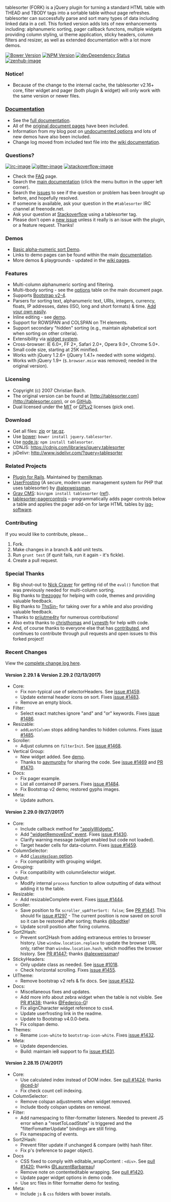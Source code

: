 tablesorter (FORK) is a jQuery plugin for turning a standard HTML table with THEAD and TBODY tags into a sortable table without page refreshes. tablesorter can successfully parse and sort many types of data including linked data in a cell. This forked version adds lots of new enhancements including: alphanumeric sorting, pager callback functons, multiple widgets providing column styling, ui theme application, sticky headers, column filters and resizer, as well as extended documentation with a lot more demos.

[![Bower Version][bower-image]][bower-url] [![NPM Version][npm-image]][npm-url] [![devDependency Status][david-dev-image]][david-dev-url] [![zenhub-image]][zenhub-url]

### Notice!

* Because of the change to the internal cache, the tablesorter v2.16+ core, filter widget and pager (both plugin &amp; widget) will only work with the same version or newer files.

### [Documentation](https://mottie.github.io/tablesorter/docs/)

* See the [full documentation](https://mottie.github.io/tablesorter/docs/).
* All of the [original document pages](http://tablesorter.com/docs/) have been included.
* Information from my blog post on [undocumented options](https://wowmotty.blogspot.com/2011/06/jquery-tablesorter-missing-docs.html) and lots of new demos have also been included.
* Change log moved from included text file into the [wiki documentation](https://github.com/Mottie/tablesorter/wiki/Changes).

### Questions?

[![irc-image]][irc-url] [![gitter-image]][gitter-url] [![stackoverflow-image]][stackoverflow-url]

* Check the [FAQ](https://github.com/Mottie/tablesorter/wiki/FAQ) page.
* Search the [main documentation](https://mottie.github.io/tablesorter/docs/) (click the menu button in the upper left corner).
* Search the [issues](https://github.com/Mottie/tablesorter/issues) to see if the question or problem has been brought up before, and hopefully resolved.
* If someone is available, ask your question in the `#tablesorter` IRC channel at freenode.net.
* Ask your question at [Stackoverflow](https://stackoverflow.com/questions/tagged/tablesorter) using a tablesorter tag.
* Please don't open a [new issue](https://github.com/Mottie/tablesorter/issues) unless it really is an issue with the plugin, or a feature request. Thanks!

### Demos

* [Basic alpha-numeric sort Demo](https://mottie.github.io/tablesorter/).
* Links to demo pages can be found within the main [documentation](https://mottie.github.io/tablesorter/docs/).
* More demos & playgrounds - updated in the [wiki pages](https://github.com/Mottie/tablesorter/wiki).

### Features

* Multi-column alphanumeric sorting and filtering.
* Multi-tbody sorting - see the [options](https://mottie.github.io/tablesorter/docs/index.html#options) table on the main document page.
* Supports [Bootstrap v2-4](https://mottie.github.io/tablesorter/docs/example-option-theme-bootstrap-v3.html).
* Parsers for sorting text, alphanumeric text, URIs, integers, currency, floats, IP addresses, dates (ISO, long and short formats) &amp; time. [Add your own easily](https://mottie.github.io/tablesorter/docs/example-parsers.html).
* Inline editing - see [demo](https://mottie.github.io/tablesorter/docs/example-widget-editable.html).
* Support for ROWSPAN and COLSPAN on TH elements.
* Support secondary "hidden" sorting (e.g., maintain alphabetical sort when sorting on other criteria).
* Extensibility via [widget system](https://mottie.github.io/tablesorter/docs/example-widgets.html).
* Cross-browser: IE 6.0+, FF 2+, Safari 2.0+, Opera 9.0+, Chrome 5.0+.
* Small code size, starting at 25K minified.
* Works with jQuery 1.2.6+ (jQuery 1.4.1+ needed with some widgets).
* Works with jQuery 1.9+ (`$.browser.msie` was removed; needed in the original version).

### Licensing

* Copyright (c) 2007 Christian Bach.
* The original version can be found at [http://tablesorter.com](http://tablesorter.com), or on [GitHub](https://github.com/christianbach/tablesorter).
* Dual licensed under the [MIT](https://opensource.org/licenses/mit-license.php) or [GPLv2](https://www.gnu.org/licenses/gpl-2.0.html) licenses (pick one).

### Download

* Get all files: [zip](https://github.com/Mottie/tablesorter/archive/master.zip) or [tar.gz](https://github.com/Mottie/tablesorter/archive/master.tar.gz).
* Use [bower](https://bower.io/): `bower install jquery.tablesorter`.
* Use [node.js](https://nodejs.org/): `npm install tablesorter`.
* CDNJS: https://cdnjs.com/libraries/jquery.tablesorter
* jsDelivr: http://www.jsdelivr.com/?query=tablesorter

### Related Projects

* [Plugin for Rails](https://github.com/themilkman/jquery-tablesorter-rails). Maintained by [themilkman](https://github.com/themilkman).
* [UserFrosting](https://www.userfrosting.com) (A secure, modern user management system for PHP that uses tablesorter) by [@alexweissman](https://github.com/alexweissman).
* [Grav CMS](https://getgrav.org/): `bin/gpm install tablesorter` ([ref](https://github.com/Perlkonig/grav-plugin-tablesorter)).
* [tablesorter-pagercontrols](https://github.com/isg-software/tablesorter-pagercontrols) &ndash; programmatically adds pager controls below a table and applies the pager add-on for large HTML tables by [isg-software](https://github.com/isg-software).

### Contributing

If you would like to contribute, please...

1. Fork.
2. Make changes in a branch & add unit tests.
3. Run `grunt test` (if qunit fails, run it again - it's fickle).
4. Create a pull request.

### Special Thanks

* Big shout-out to [Nick Craver](https://github.com/NickCraver) for getting rid of the `eval()` function that was previously needed for multi-column sorting.
* Big thanks to [thezoggy](https://github.com/thezoggy) for helping with code, themes and providing valuable feedback.
* Big thanks to [ThsSin-](https://github.com/TheSin-) for taking over for a while and also providing valuable feedback.
* Thanks to [prijutme4ty](https://github.com/prijutme4ty) for numerous contributions!
* Also extra thanks to [christhomas](https://github.com/christhomas) and [Lynesth](https://github.com/Lynesth) for help with code.
* And, of course thanks to everyone else that has [contributed](https://github.com/Mottie/tablesorter/blob/master/AUTHORS), and continues to contribute through pull requests and open issues to this forked project!

[npm-url]: https://npmjs.org/package/tablesorter
[npm-image]: https://img.shields.io/npm/v/tablesorter.svg
[david-dev-url]: https://david-dm.org/Mottie/tablesorter?type=dev
[david-dev-image]: https://img.shields.io/david/dev/Mottie/tablesorter.svg
[bower-url]: http://bower.io/search/?q=jquery.tablesorter
[bower-image]: https://img.shields.io/bower/v/jquery.tablesorter.svg
[zenhub-url]: https://zenhub.io
[zenhub-image]: https://cdn.rawgit.com/Mottie/tablesorter/master/docs/img/zenhub-badge.svg

[irc-url]: https://kiwiirc.com/client/irc.freenode.net#tablesorter
[irc-image]: https://img.shields.io/badge/irc-%23tablesorter-yellowgreen.svg
[gitter-url]: https://gitter.im/Mottie/tablesorter
[gitter-image]: https://img.shields.io/badge/GITTER-join%20chat-yellowgreen.svg
[stackoverflow-url]: http://stackoverflow.com/questions/tagged/tablesorter
[stackoverflow-image]: https://img.shields.io/badge/stackoverflow-tablesorter-blue.svg

### Recent Changes

View the [complete change log here](https://github.com/Mottie/tablesorter/wiki/Changes).

#### <a name="v2.29.1">Version 2.29.1</a> &amp; <a name="v2.29.2">Version 2.29.2</a> (12/13/2017)

* Core:
  * Fix non-typical use of selectorHeaders. See [issue #1459](https://github.com/Mottie/tablesorter/issues/1459).
  * Update external header icons on sort. Fixes [issue #1483](https://github.com/Mottie/tablesorter/issues/1483).
  * Remove an empty block.
* Filter:
  * Select exact matches ignore "and" and "or" keywords. Fixes [issue #1486](https://github.com/Mottie/tablesorter/issues/1486).
* Resizable:
  * `addLastColumn` stops adding handles to hidden columns. Fixes [issue #1485](https://github.com/Mottie/tablesorter/issues/1485).
* Scroller:
  * Adjust columns on `filterInit`. See [issue #1468](https://github.com/Mottie/tablesorter/issues/1468).
* Vertical Group:
  * New widget added. See [demo](https://mottie.github.io/tablesorter/docs/example-widget-vertical-group.html).
  * Thanks to [aavmurphy](https://github.com/aavmurphy) for sharing the code. See [issue #1469](https://github.com/Mottie/tablesorter/issues/1469) and [PR #1470](https://github.com/Mottie/tablesorter/pull/1470).
* Docs:
  * Fix pager example.
  * List all contained IP parsers. Fixes [issue #1484](https://github.com/Mottie/tablesorter/issues/1484).
  * Fix Bootstrap v2 demo; restored gyphs images.
* Meta:
  * Update authors.

#### <a name="v2.29.0">Version 2.29.0</a> (9/27/2017)

* Core:
  * Include callback method for ["applyWidgets"](https://mottie.github.io/tablesorter/docs/index.html#applywidgets).
  * Add ["widgetRemoveEnd" event](https://mottie.github.io/tablesorter/docs/index.html#widgetremoveend). Fixes [issue #1430](https://github.com/Mottie/tablesorter/issues/1430).
  * Clarify warning message (widget enabled but code not loaded).
  * Target header cells for data-column. Fixes [issue #1459](https://github.com/Mottie/tablesorter/issues/1459).
* ColumnSelector:
  * Add [`classHasSpan` option](https://mottie.github.io/tablesorter/docs/example-widget-column-selector.html#column-selector-class-has-span).
  * Fix compatibility with grouping widget.
* Grouping:
  * Fix compatibility with columnSelector widget.
* Output:
  * Modify internal `process` function to allow outputting of data without adding it to the table.
* Resizable:
  * Add resizableComplete event. Fixes [issue #1444](https://github.com/Mottie/tablesorter/issues/1444).
* Scroller:
  * Save position to fix `scroller_upAfterSort: false`; See [PR #1441](https://github.com/Mottie/tablesorter/pull/1441). This should fix [issue #1297](https://github.com/Mottie/tablesorter/issues/1297) - The current position is now saved on scroll so it can be restored after sorting; thanks [@lbodtke](https://github.com/lbodtke)!
  * Update scroll position after fixing columns.
* Sort2Hash:
  * Prevent sort2Hash from adding extraneous entries to browser history. Use `window.location.replace` to update the browser URL only, rather than `window.location.hash`, which modifies the browser history. See [PR #1447](https://github.com/Mottie/tablesorter/pull/1447); thanks [@alexweissman](https://github.com/alexweissman)!
* StickyHeaders:
  * Only update class as needed. See [issue #1018](https://github.com/Mottie/tablesorter/issues/1018).
  * Check horizontal scrolling. Fixes [issue #1455](https://github.com/Mottie/tablesorter/issues/1455).
* UITheme:
  * Remove bootstrap v2 refs &amp; fix docs. See [issue #1432](https://github.com/Mottie/tablesorter/issues/1432).
* Docs:
  * Miscellaneous fixes and updates.
  * Add more info about zebra widget when the table is not visible. See [PR #1438](https://github.com/Mottie/tablesorter/pull/1438); thanks [@Federico-G](https://github.com/Federico-G)!
  * Fix alignCharacter widget reference to css4.
  * Update userfrosting link in the readme.
  * Update to Bootstrap v4.0.0-beta.
  * Fix colspan demo.
* Themes:
  * Rename `icon-white` to `bootstrap-icon-white`. Fixes [issue #1432](https://github.com/Mottie/tablesorter/issues/1432).
* Meta:
  * Update dependencies.
  * Build: maintain ie8 support to fix [issue #1431](https://github.com/Mottie/tablesorter/issues/1431).

#### <a name="v2.28.15">Version 2.28.15</a> (7/4/2017)

* Core:
  * Use calculated index instead of DOM index. See [pull #1424](https://github.com/Mottie/tablesorter/pull/1424); thanks [@ced-b](https://github.com/ced-b)!
  * Fix check count cell indexing.
* ColumnSelector:
  * Remove colspan adjustments when widget removed.
  * Include tbody colspan updates on removal.
* Filter:
  * Add namespacing to filter-formatter listeners. Needed to prevent JS error when a "resetToLoadState" is triggered and the "filterFomatterUpdate" bindings are still firing.
  * Fix namespacing of events.
* Sort2Hash:
  * Prevent filter update if unchanged & compare (with) hash filter.
  * Fix p's (reference to pager object).
* Docs
  * CSS fixed to comply with editable_wrapContent : `<div>`. See [pull #1420](https://github.com/Mottie/tablesorter/pull/1420); thanks [@LaurentBarbareau](https://github.com/LaurentBarbareau)!
  * Remove note on contenteditable wrapping. See [pull #1420](https://github.com/Mottie/tablesorter/pull/1420).
  * Update pager widget options in demo code.
  * Use src files in filter formatter demo for testing.
* Meta:
  * Include `js` & `css` folders with bower installs.
